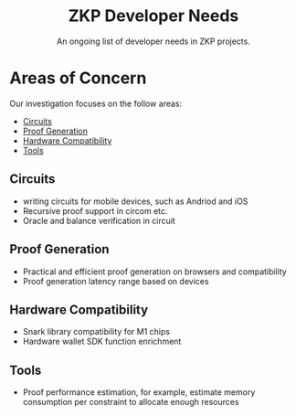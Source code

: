 <div align="center">
  <h1 align="center">ZKP Developer Needs</h1>
  <p align="center">An ongoing list of developer needs in ZKP projects.</p>
</div>

Areas of Concern
=================
Our investigation focuses on the follow areas: 
* [Circuits](#circuits)
* [Proof Generation](#proof-generation)
* [Hardware Compatibility](#hardware-compatibility)
* [Tools](#tools)

## Circuits
- writing circuits for mobile devices, such as Andriod and iOS 
- Recursive proof support in circom etc. 
- Oracle and balance verification in circuit 

## Proof Generation 
- Practical and efficient proof generation on browsers and compatibility 
- Proof generation latency range based on devices 

## Hardware Compatibility 
- Snark library compatibility for M1 chips 
- Hardware wallet SDK function enrichment 

## Tools 
- Proof performance estimation, for example, estimate memory consumption per constraint to allocate enough resources 
